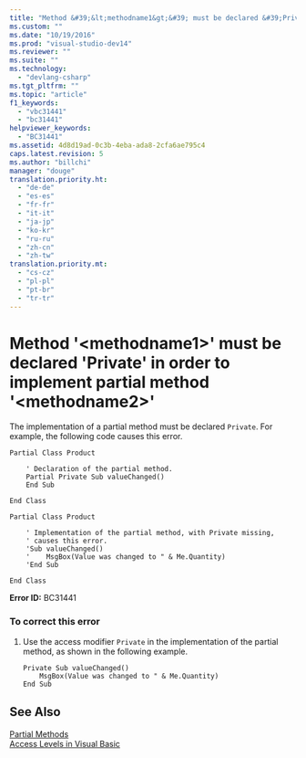 ```yaml
---
title: "Method &#39;&lt;methodname1&gt;&#39; must be declared &#39;Private&#39; in order to implement partial method &#39;&lt;methodname2&gt;&#39; | hehe"
ms.custom: ""
ms.date: "10/19/2016"
ms.prod: "visual-studio-dev14"
ms.reviewer: ""
ms.suite: ""
ms.technology: 
  - "devlang-csharp"
ms.tgt_pltfrm: ""
ms.topic: "article"
f1_keywords: 
  - "vbc31441"
  - "bc31441"
helpviewer_keywords: 
  - "BC31441"
ms.assetid: 4d8d19ad-0c3b-4eba-ada8-2cfa6ae795c4
caps.latest.revision: 5
ms.author: "billchi"
manager: "douge"
translation.priority.ht: 
  - "de-de"
  - "es-es"
  - "fr-fr"
  - "it-it"
  - "ja-jp"
  - "ko-kr"
  - "ru-ru"
  - "zh-cn"
  - "zh-tw"
translation.priority.mt: 
  - "cs-cz"
  - "pl-pl"
  - "pt-br"
  - "tr-tr"
---
```

# Method &#39;&lt;methodname1&gt;&#39; must be declared &#39;Private&#39; in order to implement partial method &#39;&lt;methodname2&gt;&#39;
The implementation of a partial method must be declared `Private`. For example, the following code causes this error.  
  
```vb#  
Partial Class Product  
  
    ' Declaration of the partial method.  
    Partial Private Sub valueChanged()  
    End Sub  
  
End Class  
```  
  
```vb#  
Partial Class Product  
  
    ' Implementation of the partial method, with Private missing,   
    ' causes this error.   
    'Sub valueChanged()  
    '    MsgBox(Value was changed to " & Me.Quantity)  
    'End Sub  
  
End Class  
```  
  
 **Error ID:** BC31441  
  
### To correct this error  
  
1.  Use the access modifier `Private` in the implementation of the partial method, as shown in the following example.  
  
    ```vb#  
    Private Sub valueChanged()  
        MsgBox(Value was changed to " & Me.Quantity)  
    End Sub  
    ```  
  
## See Also  
 [Partial Methods](../Topic/Partial%20Methods%20\(Visual%20Basic\).md)   
 [Access Levels in Visual Basic](../Topic/Access%20Levels%20in%20Visual%20Basic.md)